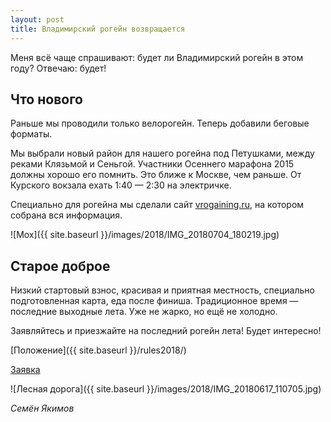 ```yaml
---
layout: post
title: Владимирский рогейн возвращается
---
```


Меня всё чаще спрашивают: будет ли Владимирский рогейн в этом году?
Отвечаю: будет!


Что нового
----------

Раньше мы проводили только велорогейн. Теперь добавили беговые форматы.

Мы выбрали новый район для нашего рогейна под Петушками, между реками Клязьмой и Сеньгой.
Участники Осеннего марафона 2015 должны хорошо его помнить.
Это ближе к Москве, чем раньше. От Курского вокзала ехать 1:40 — 2:30 на электричке.

Специально для рогейна мы сделали сайт [vrogaining.ru](http://vrogaining.ru), на котором собрана вся информация.

![Мох]({{ site.baseurl }}/images/2018/IMG_20180704_180219.jpg)


Старое доброе
-------------

Низкий стартовый взнос, красивая и приятная местность, специально подготовленная карта, еда после финиша.
Традиционное время — последние выходные лета. Уже не жарко, но ещё не холодно.


Заявляйтесь и приезжайте на последний рогейн лета! Будет интересно!

[Положение]({{ site.baseurl }}/rules2018/)

[Заявка](http://orgeo.ru/event/7071)

![Лесная дорога]({{ site.baseurl }}/images/2018/IMG_20180617_110705.jpg)

*Семён Якимов*

